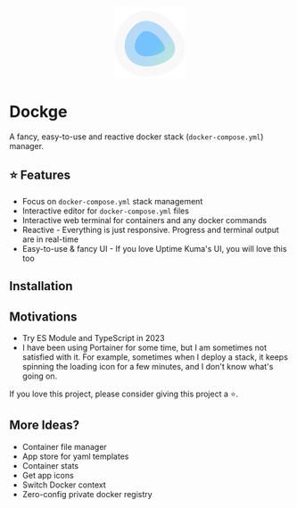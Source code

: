 <div align="center" width="100%">
    <img src="./frontend/public/icon.svg" width="128" alt="" />
</div>

# Dockge

A fancy, easy-to-use and reactive docker stack (`docker-compose.yml`) manager.

## ⭐ Features

- Focus on `docker-compose.yml` stack management
- Interactive editor for `docker-compose.yml` files
- Interactive web terminal for containers and any docker commands
- Reactive - Everything is just responsive. Progress and terminal output are in real-time
- Easy-to-use & fancy UI - If you love Uptime Kuma's UI, you will love this too

## Installation

## Motivations

- Try ES Module and TypeScript in 2023
- I have been using Portainer for some time, but I am sometimes not satisfied with it. For example, sometimes when I deploy a stack, it keeps spinning the loading icon for a few minutes, and I don't know what's going on.

If you love this project, please consider giving this project a ⭐.

## More Ideas?

- Container file manager
- App store for yaml templates
- Container stats
- Get app icons
- Switch Docker context
- Zero-config private docker registry
